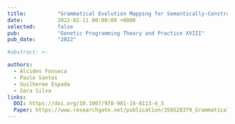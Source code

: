 ```yaml
---
title:          "Grammatical Evolution Mapping for Semantically-Constrained Genetic Programming"
date:           2022-02-11 00:00:00 +0800
selected:       false
pub:            "Genetic Programming Theory and Practice XVIII"
pub_date:       "2022"

#abstract: >-

authors:
  - Alcides Fonseca
  - Paulo Santos
  - Guilherme Espada
  - Sara Silva
links:
  DOI: https://doi.org/10.1007/978-981-16-8113-4_3
  Paper: https://www.researchgate.net/publication/358528379_Grammatical_Evolution_Mapping_for_Semantically-Constrained_Genetic_Programming
---
```

